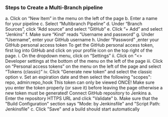### Steps to Create a Multi-Branch pipeline
a. Click on “New Item” in the menu on the left of the page
b. Enter a name for your pipeline
c. Select “Multibranch Pipeline”
d. Under “Branch Sources”, click “Add source” and select “GitHub”
e. Click “+ Add” and select “Jenkins”
f. Make sure “Kind” reads “Username and password”
g. Under “Username”, enter your GitHub username
h. Under “Password” ,enter your GitHub personal access token
To get the GitHub personal access token, first log into GitHub and click on your profile icon on the top right of the page.
i. On the dropdown menu, click on “Settings”
ii. Click on “<> Developer settings at the bottom of the menu on the left of the page
iii. Click on “Personal access tokens” on the menu on the left of the page and select “Tokens (classic)”
iv. Click “Generate new token” and select the classic option
v. Set an expiration date and then select the following "scopes": repo, admin:repo_hook
This token can only be viewed ONCE! Make sure you enter the token properly (or save it) before leaving the page otherwise a new token must be generated!
Connect GitHub repository to Jenkins
	a. Enter the repository HTTPS URL and click "Validate"
	b. Make sure that the "Build Configuration" section says "Mode: by Jenkinsfile" and "Script Path: Jenkinsfile"
	c. Click "Save" and a build should start automatically
